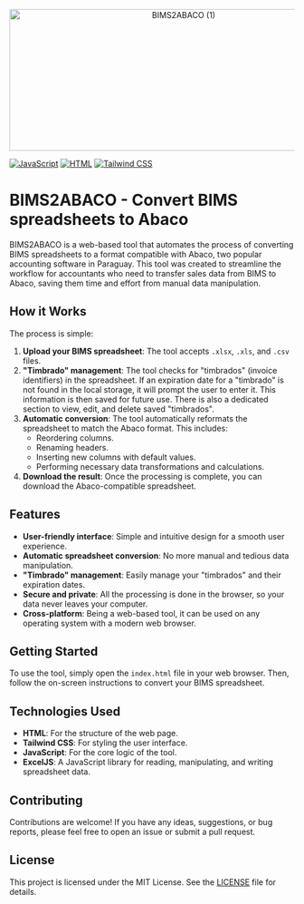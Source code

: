 <p align='center'>
  <img width="600" height="250" alt="BIMS2ABACO (1)" src="https://github.com/user-attachments/assets/eb0f0add-07b1-43da-959a-3610846fd10b" />
</p>

[![JavaScript](https://img.shields.io/badge/JavaScript-F7DF1E?logo=javascript&logoColor=000)](#)
[![HTML](https://img.shields.io/badge/HTML-%23E34F26.svg?logo=html5&logoColor=white)](#)
[![Tailwind CSS](https://img.shields.io/badge/Tailwind%20CSS-%2338B2AC.svg?logo=tailwind-css&logoColor=white)](#)

# BIMS2ABACO - Convert BIMS spreadsheets to Abaco

BIMS2ABACO is a web-based tool that automates the process of converting BIMS spreadsheets to a format compatible with Abaco, two popular accounting software in Paraguay. This tool was created to streamline the workflow for accountants who need to transfer sales data from BIMS to Abaco, saving them time and effort from manual data manipulation.

## How it Works

The process is simple:

1.  **Upload your BIMS spreadsheet**: The tool accepts `.xlsx`, `.xls`, and `.csv` files.
2.  **"Timbrado" management**: The tool checks for "timbrados" (invoice identifiers) in the spreadsheet. If an expiration date for a "timbrado" is not found in the local storage, it will prompt the user to enter it. This information is then saved for future use. There is also a dedicated section to view, edit, and delete saved "timbrados".
3.  **Automatic conversion**: The tool automatically reformats the spreadsheet to match the Abaco format. This includes:
    * Reordering columns.
    * Renaming headers.
    * Inserting new columns with default values.
    * Performing necessary data transformations and calculations.
4.  **Download the result**: Once the processing is complete, you can download the Abaco-compatible spreadsheet.

## Features

* **User-friendly interface**: Simple and intuitive design for a smooth user experience.
* **Automatic spreadsheet conversion**: No more manual and tedious data manipulation.
* **"Timbrado" management**: Easily manage your "timbrados" and their expiration dates.
* **Secure and private**: All the processing is done in the browser, so your data never leaves your computer.
* **Cross-platform**: Being a web-based tool, it can be used on any operating system with a modern web browser.

## Getting Started

To use the tool, simply open the `index.html` file in your web browser. Then, follow the on-screen instructions to convert your BIMS spreadsheet.

## Technologies Used

* **HTML**: For the structure of the web page.
* **Tailwind CSS**: For styling the user interface.
* **JavaScript**: For the core logic of the tool.
* **ExcelJS**: A JavaScript library for reading, manipulating, and writing spreadsheet data.

## Contributing

Contributions are welcome! If you have any ideas, suggestions, or bug reports, please feel free to open an issue or submit a pull request.

## License

This project is licensed under the MIT License. See the [LICENSE](LICENSE) file for details.
